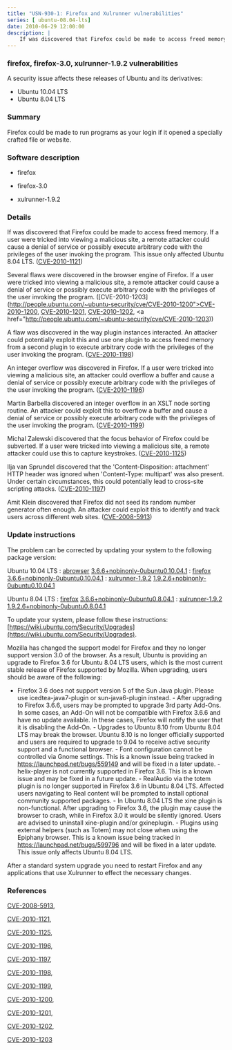 ```yaml
---
title: "USN-930-1: Firefox and Xulrunner vulnerabilities"
series: [ ubuntu-08.04-lts]
date: 2010-06-29 12:00:00
description: |
    If was discovered that Firefox could be made to access freed memory. If a user were tricked into viewing a malicious site, a remote attacker could cause a denial of service or possibly execute arbitrary code with the privileges of the user invoking the program. This issue only affected Ubuntu 8.04 LTS. ([CVE-2010-1121](http://people.ubuntu.com/~ubuntu-security/cve/CVE-2010-1121))
--- 
```

 
### firefox, firefox-3.0, xulrunner-1.9.2 vulnerabilities

A security issue affects these releases of Ubuntu and its derivatives:

* Ubuntu 10.04 LTS
* Ubuntu 8.04 LTS

### Summary

Firefox could be made to run programs as your login if it opened a specially crafted file or website.

### Software description

* firefox 

* firefox-3.0 

* xulrunner-1.9.2 

### Details

If was discovered that Firefox could be made to access freed memory. If a user were tricked into viewing a malicious site, a remote attacker could cause a denial of service or possibly execute arbitrary code with the privileges of the user invoking the program. This issue only affected Ubuntu 8.04 LTS. ([CVE-2010-1121](http://people.ubuntu.com/~ubuntu-security/cve/CVE-2010-1121))

Several flaws were discovered in the browser engine of Firefox. If a user were tricked into viewing a malicious site, a remote attacker could cause a denial of service or possibly execute arbitrary code with the privileges of the user invoking the program. ([CVE-2010-1203](http://people.ubuntu.com/~ubuntu-security/cve/CVE-2010-1200">CVE-2010-1200</a>, <a href="http://people.ubuntu.com/~ubuntu-security/cve/CVE-2010-1201">CVE-2010-1201</a>, <a href="http://people.ubuntu.com/~ubuntu-security/cve/CVE-2010-1202">CVE-2010-1202</a>, <a href="http://people.ubuntu.com/~ubuntu-security/cve/CVE-2010-1203))

A flaw was discovered in the way plugin instances interacted. An attacker could potentially exploit this and use one plugin to access freed memory from a second plugin to execute arbitrary code with the privileges of the user invoking the program. ([CVE-2010-1198](http://people.ubuntu.com/~ubuntu-security/cve/CVE-2010-1198))

An integer overflow was discovered in Firefox. If a user were tricked into viewing a malicious site, an attacker could overflow a buffer and cause a denial of service or possibly execute arbitrary code with the privileges of the user invoking the program. ([CVE-2010-1196](http://people.ubuntu.com/~ubuntu-security/cve/CVE-2010-1196))

Martin Barbella discovered an integer overflow in an XSLT node sorting routine. An attacker could exploit this to overflow a buffer and cause a denial of service or possibly execute arbitrary code with the privileges of the user invoking the program. ([CVE-2010-1199](http://people.ubuntu.com/~ubuntu-security/cve/CVE-2010-1199))

Michal Zalewski discovered that the focus behavior of Firefox could be subverted. If a user were tricked into viewing a malicious site, a remote attacker could use this to capture keystrokes. ([CVE-2010-1125](http://people.ubuntu.com/~ubuntu-security/cve/CVE-2010-1125))

Ilja van Sprundel discovered that the &#39;Content-Disposition: attachment&#39; HTTP header was ignored when &#39;Content-Type: multipart&#39; was also present. Under certain circumstances, this could potentially lead to cross-site scripting attacks. ([CVE-2010-1197](http://people.ubuntu.com/~ubuntu-security/cve/CVE-2010-1197))

Amit Klein discovered that Firefox did not seed its random number generator often enough. An attacker could exploit this to identify and track users across different web sites. ([CVE-2008-5913](http://people.ubuntu.com/~ubuntu-security/cve/CVE-2008-5913)) 

### Update instructions

The problem can be corrected by updating your system to the following package version:

Ubuntu 10.04 LTS
 : [abrowser](https://launchpad.net/ubuntu/+source/firefox) <span> [3.6.6+nobinonly-0ubuntu0.10.04.1](https://launchpad.net/ubuntu/+source/firefox/3.6.6+nobinonly-0ubuntu0.10.04.1) </span> 
 : [firefox](https://launchpad.net/ubuntu/+source/firefox) <span> [3.6.6+nobinonly-0ubuntu0.10.04.1](https://launchpad.net/ubuntu/+source/firefox/3.6.6+nobinonly-0ubuntu0.10.04.1) </span> 
 : [xulrunner-1.9.2](https://launchpad.net/ubuntu/+source/xulrunner-1.9.2) <span> [1.9.2.6+nobinonly-0ubuntu0.10.04.1](https://launchpad.net/ubuntu/+source/xulrunner-1.9.2/1.9.2.6+nobinonly-0ubuntu0.10.04.1) </span> 

Ubuntu 8.04 LTS
 : [firefox](https://launchpad.net/ubuntu/+source/firefox-3.0) <span> [3.6.6+nobinonly-0ubuntu0.8.04.1](https://launchpad.net/ubuntu/+source/firefox-3.0/3.6.6+nobinonly-0ubuntu0.8.04.1) </span> 
 : [xulrunner-1.9.2](https://launchpad.net/ubuntu/+source/xulrunner-1.9.2) <span> [1.9.2.6+nobinonly-0ubuntu0.8.04.1](https://launchpad.net/ubuntu/+source/xulrunner-1.9.2/1.9.2.6+nobinonly-0ubuntu0.8.04.1) </span> 

To update your system, please follow these instructions: [https://wiki.ubuntu.com/Security/Upgrades](https://wiki.ubuntu.com/Security/Upgrades).

Mozilla has changed the support model for Firefox and they no longer support version 3.0 of the browser. As a result, Ubuntu is providing an upgrade to Firefox 3.6 for Ubuntu 8.04 LTS users, which is the most current stable release of Firefox supported by Mozilla. When upgrading, users should be aware of the following:

- Firefox 3.6 does not support version 5 of the Sun Java plugin. Please use icedtea-java7-plugin or sun-java6-plugin instead. - After upgrading to Firefox 3.6.6, users may be prompted to upgrade 3rd party Add-Ons. In some cases, an Add-On will not be compatible with Firefox 3.6.6 and have no update available. In these cases, Firefox will notify the user that it is disabling the Add-On. - Upgrades to Ubuntu 8.10 from Ubuntu 8.04 LTS may break the browser. Ubuntu 8.10 is no longer officially supported and users are required to upgrade to 9.04 to receive active security support and a functional browser. - Font configuration cannot be controlled via Gnome settings. This is a known issue being tracked in https://launchpad.net/bugs/559149 and will be fixed in a later update. - helix-player is not currently supported in Firefox 3.6. This is a known issue and may be fixed in a future update. - RealAudio via the totem plugin is no longer supported in Firefox 3.6 in Ubuntu 8.04 LTS. Affected users navigating to Real content will be prompted to install optional community supported packages. - In Ubuntu 8.04 LTS the xine plugin is non-functional. After upgrading to Firefox 3.6, the plugin may cause the browser to crash, while in Firefox 3.0 it would be silently ignored. Users are advised to uninstall xine-plugin and/or gxineplugin. - Plugins using external helpers (such as Totem) may not close when using the Epiphany browser. This is a known issue being tracked in https://launchpad.net/bugs/599796 and will be fixed in a later update. This issue only affects Ubuntu 8.04 LTS.

After a standard system upgrade you need to restart Firefox and any applications that use Xulrunner to effect the necessary changes. 

### References

 [CVE-2008-5913](http://people.ubuntu.com/~ubuntu-security/cve/CVE-2008-5913), 

 [CVE-2010-1121](http://people.ubuntu.com/~ubuntu-security/cve/CVE-2010-1121), 

 [CVE-2010-1125](http://people.ubuntu.com/~ubuntu-security/cve/CVE-2010-1125), 

 [CVE-2010-1196](http://people.ubuntu.com/~ubuntu-security/cve/CVE-2010-1196), 

 [CVE-2010-1197](http://people.ubuntu.com/~ubuntu-security/cve/CVE-2010-1197), 

 [CVE-2010-1198](http://people.ubuntu.com/~ubuntu-security/cve/CVE-2010-1198), 

 [CVE-2010-1199](http://people.ubuntu.com/~ubuntu-security/cve/CVE-2010-1199), 

 [CVE-2010-1200](http://people.ubuntu.com/~ubuntu-security/cve/CVE-2010-1200), 

 [CVE-2010-1201](http://people.ubuntu.com/~ubuntu-security/cve/CVE-2010-1201), 

 [CVE-2010-1202](http://people.ubuntu.com/~ubuntu-security/cve/CVE-2010-1202), 

 [CVE-2010-1203](http://people.ubuntu.com/~ubuntu-security/cve/CVE-2010-1203)
 

